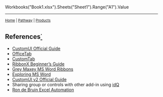 Workbooks("Book1.xlsx").Sheets("Sheet1").Range("A1").Value

---

<sup>[Home] | [Pathway] | [Products]</sup>

[Home]:https://github.com/ry4nyeo/vba
[Pathway]:https://github.com/ry4nyeo/vba/blob/main/pages/pathway.md
[Products]:https://github.com/ry4nyeo/vba/blob/main/pages/products.md
[<sup>·</sup>]: #



## References[<sup>·</sup>]

- [CustomUI Official Guide](https://docs.microsoft.com/en-us/openspecs/office_standards/ms-customui/846e8fb6-07d3-460b-816b-bcfae841c95b)
- [OfficeTab](https://docs.microsoft.com/en-us/office/dev/add-ins/reference/manifest/officetab)
- [CustomTab](https://docs.microsoft.com/en-us/office/dev/add-ins/reference/manifest/customtab)
- [RibbonX Beginner’s Guide](https://www.rondebruin.nl/win/s2/win001.htm)
- [Grey Maxey MS Word Ribbons](https://gregmaxey.com/word_tip_pages/customize_ribbon_main.html)
- [Exploring MS Word](http://www.wordarticles.com/index.php)
- [CustomUI v2 Official Guide](https://docs.microsoft.com/en-us/openspecs/office_standards/ms-customui2/bad56c21-7b15-41bc-af32-8b5afe6e922e)
- Sharing group or controls with other add-in using [idQ](https://stackoverflow.com/questions/3052229/add-a-custom-ribbon-group-to-an-existing-custom-ribbon-group-in-word-2007)
- [Ron de Bruin Excel Automation](https://www.rondebruin.nl/win/section2.htm)
